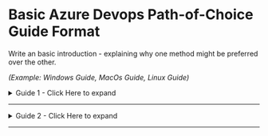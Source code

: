 
# Basic Azure Devops Path-of-Choice Guide Format
Write an basic introduction - explaining why one method might be preferred over the other. 

_(Example: Windows Guide, MacOs Guide, Linux Guide)_

<details>
<summary>Guide 1 - Click Here to expand</summary>
<div>

# Guide 1 Title
some text

```
Some Command
```
</div>
</details>

---
<details>
<summary>Guide 2 - Click Here to expand</summary>
<div>

# Guide 2 Title
some text

```
Some Command
```

</div>
</details>

---
